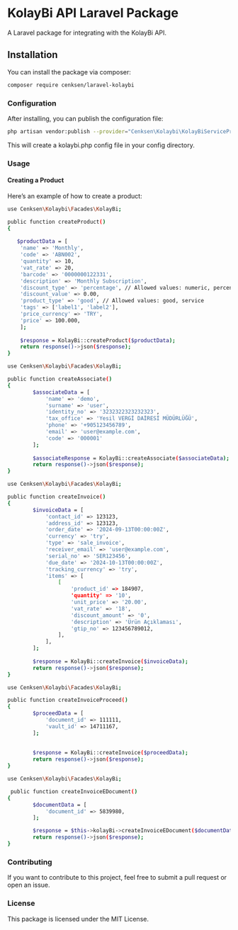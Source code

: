 # KolayBi API Laravel Package

A Laravel package for integrating with the KolayBi API.

## Installation

You can install the package via composer:

```bash
composer require cenksen/laravel-kolaybi
```
### Configuration
After installing, you can publish the configuration file:
```bash
php artisan vendor:publish --provider="Cenksen\Kolaybi\KolayBiServiceProvider"
```
This will create a kolaybi.php config file in your config directory.

### Usage
#### Creating a Product
Here’s an example of how to create a product:

```bash
use Cenksen\Kolaybi\Facades\KolayBi;

public function createProduct()
{
   
   $productData = [
    'name' => 'Monthly',
    'code' => 'ABN002',
    'quantity' => 10,
    'vat_rate' => 20,
    'barcode' => '0000000122331',
    'description' => 'Monthly Subscription',
    'discount_type' => 'percentage', // Allowed values: numeric, percentage
    'discount_value' => 0.00,
    'product_type' => 'good', // Allowed values: good, service
    'tags' => ['label1', 'label2'],
    'price_currency' => 'TRY',
    'price' => 100.000,
    ];
    
    $response = KolayBi::createProduct($productData);
    return response()->json($response);
}
```

```bash
use Cenksen\Kolaybi\Facades\KolayBi;

public function createAssociate()
{
        $associateData = [
            'name' => 'demo',
            'surname' => 'user',
            'identity_no' => '3232322323232323',
            'tax_office' => 'Yesil VERGİ DAİRESİ MÜDÜRLÜĞÜ',
            'phone' => '+905123456789',
            'email' => 'user@example.com',
            'code' => '000001'
        ];
        
        $associateResponse = KolayBi::createAssociate($associateData);
        return response()->json($response);
}
```

```bash
use Cenksen\Kolaybi\Facades\KolayBi;

public function createInvoice()
{
        $invoiceData = [
            'contact_id' => 123123,
            'address_id' => 123123,
            'order_date' => '2024-09-13T00:00:00Z',
            'currency' => 'try',
            'type' => 'sale_invoice',
            'receiver_email' => 'user@example.com',
            'serial_no' => 'SER123456',
            'due_date' => '2024-10-13T00:00:00Z',
            'tracking_currency' => 'try',
            'items' => [
                [
                    'product_id' => 184907,
                    'quantity' => '10',
                    'unit_price' => '20.00',
                    'vat_rate' => '18',
                    'discount_amount' => '0',
                    'description' => 'Ürün Açıklaması',
                    'gtip_no' => 123456789012,
                ],
            ],
        ];
        
        $response = KolayBi::createInvoice($invoiceData);
        return response()->json($response);
}
```

```bash
use Cenksen\Kolaybi\Facades\KolayBi;

public function createInvoiceProceed()
{
        $proceedData = [
            'document_id' => 111111,
            'vault_id' => 14711167,
        ];
        
        
        $response = KolayBi::createInvoice($proceedData);
        return response()->json($response);
}
```

```bash
use Cenksen\Kolaybi\Facades\KolayBi;

 public function createInvoiceEDocument()
{
        $documentData = [
            'document_id' => 5839980,
        ];

        $response = $this->kolayBi->createInvoiceEDocument($documentData);
        return response()->json($response);
}
```







### Contributing
If you want to contribute to this project, feel free to submit a pull request or open an issue.


### License
This package is licensed under the MIT License.
